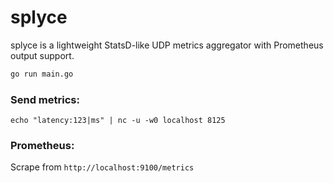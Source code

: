 # splyce

splyce is a lightweight StatsD-like UDP metrics aggregator with Prometheus output support.

```bash
go run main.go
```

### Send metrics:
```
echo "latency:123|ms" | nc -u -w0 localhost 8125
```

### Prometheus:
Scrape from `http://localhost:9100/metrics`
